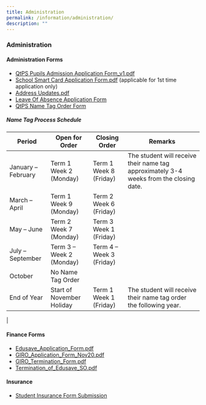 ```yaml
---
title: Administration
permalink: /information/administration/
description: ""
---
```

### **Administration**

#### **Administration Forms**

* [QtPS Pupils Admission Application Form\_v1.pdf](/files/QtPS%20Pupils%20Admission%20Application%20Form_v1.pdf)
* [School Smart Card Application Form.pdf](/files/School%20Smart%20Card%20Application%20Form.pdf) (applicable for 1st time application only)  
* [Address Updates.pdf](/files/Address%20Updates.pdf)
* [Leave Of Absence Application Form](https://form.gov.sg/60b9cff35cc341001290afc9)  
* [QtPS Name Tag Order Form](https://form.gov.sg/#!/5f8915edcaf67200118def88)

##### **Name Tag Process Schedule**

| Period | Open for Order | Closing Order | Remarks |
|---|---|---|---|
| January – February | Term 1 Week 2<br>(Monday) | Term 1 Week 8<br>(Friday) | The student will receive their name tag approximately 3-4 weeks from the closing date. |
| March – April | Term 1 Week 9<br> (Monday) | Term 2 Week 6<br>(Friday) |  |
| May – June | Term 2 Week 7<br>(Monday) | Term 3 Week 1<br>(Friday) |  |
| July – September | Term 3 – Week 2<br>(Monday) | Term 4 – Week 3 <br>(Friday) |  |
| October | No Name Tag Order |  |  |
| End of Year | Start of November Holiday | Term 1 Week 1 (Friday) | The student will receive their name tag order the following year. |
|

#### **Finance Forms**

* [Edusave\_Application\_Form.pdf](/files/Edusave_Application_Form.pdf)
* [GIRO\_Application\_Form\_Nov20.pdf](/files/GIRO_Application_Form_Nov20.pdf)
* [GIRO\_Termination\_Form.pdf](/files/GIRO_Termination_Form.pdf)
* [Termination\_of\_Edusave\_SO.pdf](/files/Termination_of_Edusave_SO.pdf)

#### **Insurance**
* [Student Insurance Form Submission](https://studentgpa.incomegroupins.com.sg/#/)